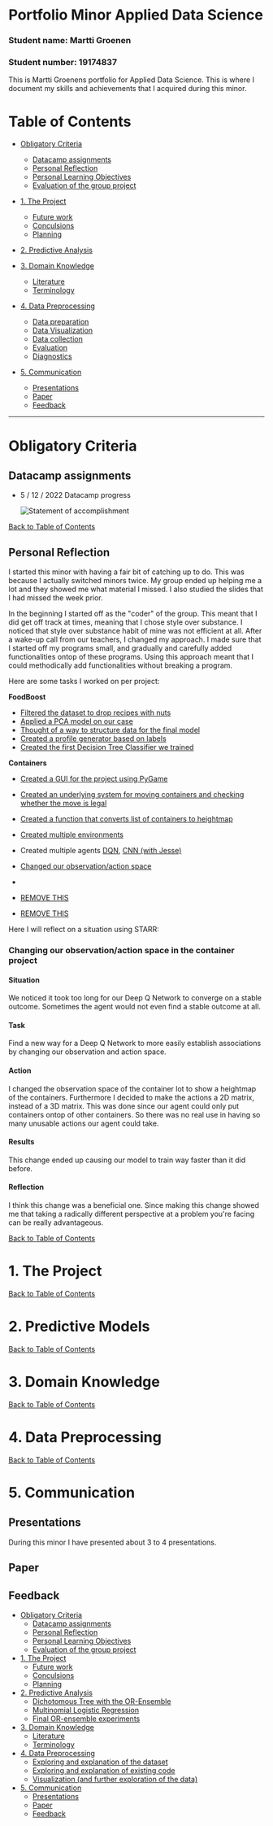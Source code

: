 # Portfolio Minor Applied Data Science<!-- omit in toc -->
### Student name: Martti Groenen<!-- omit in toc -->
### Student number: 19174837<!-- omit in toc -->

This is Martti Groenens portfolio for Applied Data Science. This is where I document my skills and achievements that I acquired during this minor.

# <a id="table-of-contents"></a>Table of Contents <!-- omit in toc -->
- [Obligatory Criteria](#obligatory-criteria)
  - [Datacamp assignments](#datacamp-assignments)
  - [Personal Reflection](#personal-reflection)
  - [Personal Learning Objectives](#personal-learning-objectives)
  - [Evaluation of the group project](#evaluation-of-the-group-project)
- [1. The Project](#1-the-project)
  - [Future work](#future-work)
  - [Conculsions](#conculsions)
  - [Planning](#planning)
- [2. Predictive Analysis](#2-predictive-analysis)
  
- [3. Domain Knowledge](#3-domain-knowledge)
  - [Literature](#literature)
  - [Terminology](#terminology)
- [4. Data Preprocessing](#4-data-preprocessing)
  - [Data preparation](#exploring-and-explanation-of-the-dataset)
  - [Data Visualization](#exploring-and-explanation-of-existing-code)
  - [Data collection](#visualization-and-further-exploration-of-the-data)
  - [Evaluation](#evaluation)
  - [Diagnostics](#diagnostics)
- [5. Communication](#5-communication)
  - [Presentations](#presentations)
  - [Paper](#paper)
  - [Feedback](#feedback)

---

# Obligatory Criteria
## Datacamp assignments

- 5 / 12 / 2022 Datacamp progress

  ![Statement of accomplishment](Datacamp/Martti%20Datacamp.png)


[Back to Table of Contents](#table-of-contents)
## Personal Reflection
I started this minor with having a fair bit of catching up to do. This was because I actually switched minors twice. My group ended up helping me a lot and they showed me what material I missed. I also studied the slides that I had missed the week prior. 

In the beginning I started off as the "coder" of the group. This meant that I did get off track at times, meaning that I chose style over substance. I noticed that style over substance habit of mine was not efficient at all. After a wake-up call from our teachers, I changed my approach. I made sure that I started off my programs small, and gradually and carefully added functionalities ontop of these programs. Using this approach meant that I could methodically add functionalities without breaking a program.

Here are some tasks I worked on per project:

**FoodBoost**
- [Filtered the dataset to drop recipes with nuts]()
- [Applied a PCA model on our case]()
- [Thought of a way to structure data for the final model]()
- [Created a profile generator based on labels]()
- [Created the first Decision Tree Classifier we trained]()

**Containers**
- [Created a GUI for the project using PyGame]()
- [Created an underlying system for moving containers and checking whether the move is legal]()
- [Created a function that converts list of containers to heightmap]()
- [Created multiple environments]()
- Created multiple agents [DQN](), [CNN (with Jesse)]()
- [Changed our observation/action space]()
- []()

- [REMOVE THIS](notebooks/Reconstructie%20Paper%20Model.ipynb)
- [REMOVE THIS](#visualization-and-further-exploration-of-the-data)


Here I will reflect on a situation using STARR:
### **Changing our observation/action space in the container project** <!-- omit in toc -->
#### **Situation** <!-- omit in toc -->
We noticed it took too long for our Deep Q Network to converge on a stable outcome. Sometimes the agent would not even find a stable outcome at all. 

#### **Task** <!-- omit in toc -->
Find a new way for a Deep Q Network to more easily establish associations by changing our observation and action space.

#### **Action** <!-- omit in toc -->
I changed the observation space of the container lot to show a heightmap of the containers. Furthermore I decided to make the actions a 2D matrix, instead of a 3D matrix. This was done since our agent could only put containers ontop of other containers. So there was no real use in having so many unusable actions our agent could take.

#### **Results** <!-- omit in toc -->
This change ended up causing our model to train way faster than it did before.

#### **Reflection** <!-- omit in toc -->
I think this change was a beneficial one. Since making this change showed me that taking a radically different perspective at a problem you're facing can be really advantageous.

[Back to Table of Contents](#table-of-contents)
# 1. The Project

[Back to Table of Contents](#table-of-contents)
# 2. Predictive Models

[Back to Table of Contents](#table-of-contents)
# 3. Domain Knowledge

[Back to Table of Contents](#table-of-contents)
# 4. Data Preprocessing

[Back to Table of Contents](#table-of-contents)
# 5. Communication

## Presentations

During this minor I have presented about 3 to 4 presentations. 

## Paper

## Feedback

- [Obligatory Criteria](#obligatory-criteria)
  - [Datacamp assignments](#datacamp-assignments)
  - [Personal Reflection](#personal-reflection)
  - [Personal Learning Objectives](#personal-learning-objectives)
  - [Evaluation of the group project](#evaluation-of-the-group-project)
- [1. The Project](#1-the-project)
  - [Future work](#future-work)
  - [Conculsions](#conculsions)
  - [Planning](#planning)
- [2. Predictive Analysis](#2-predictive-analysis)
  - [Dichotomous Tree with the OR-Ensemble](#dichotomous-tree-with-the-or-ensemble)
  - [Multinomial Logistic Regression](#multinomial-logistic-regression)
  - [Final OR-ensemble experiments](#final-or-ensemble-experiments)
- [3. Domain Knowledge](#3-domain-knowledge)
  - [Literature](#literature)
  - [Terminology](#terminology)
- [4. Data Preprocessing](#4-data-preprocessing)
  - [Exploring and explanation of the dataset](#exploring-and-explanation-of-the-dataset)
  - [Exploring and explanation of existing code](#exploring-and-explanation-of-existing-code)
  - [Visualization (and further exploration of the data)](#visualization-and-further-exploration-of-the-data)
- [5. Communication](#5-communication)
  - [Presentations](#presentations)
  - [Paper](#paper)
  - [Feedback](#feedback)